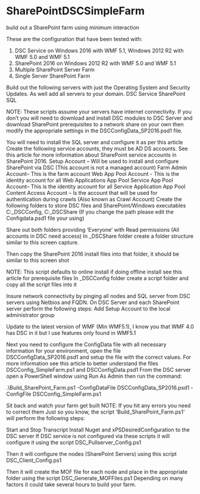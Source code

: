# SharePointDSCSimpleFarm
build out a SharePoint farm using minimum interaction 

These are the configuration that have been tested with:
1.	DSC Service on Windows 2016 with WMF 5.1, Windows 2012 R2 with WMF 5.0 and WMF 5.1
2.	SharePoint 2016 on Windows 2012 R2 with WMF 5.0 and WMF 5.1
3.	Multiple SharePoint Server Farm
4.	Single Server SharePoint Farm


Build out the following servers with just the Operating System and Security Updates. As well add all servers to your domain.
DSC Service
SharePoint
SQL

NOTE: These scripts assume your servers have internet connectivity.  If you don’t you will need to download and install DSC modules to DSC Server and download SharePoint prerequisites to a network share on your own then modify the appropriate settings in the DSCConfigData_SP2016.psd1 file.

You will need to install the SQL server and configure it as per this article
Create the following service accounts, they must be AD DS accounts. See this article for more information about SharePoint service accounts in SharePoint 2016.
Setup Account – Will be used to install and configure SharePoint via DSC (This account is not a managed account)
Farm Admin Account– This is the farm account
Web App Pool Account - This is the identity account for all Web Applications App Pool
Service App Pool Account– This is the identity account for all Service Application App Pool
Content Access Account – Is the account that will be used for authentication during crawls (Also known as Crawl Account)
Create the following folders to store DSC files and SharePoint/Windows executables C:\_DSCConfig, C:\_DSCShare (If you change the path please edit the Configdata.psd1 file your using)

Share out both folders providing ‘Everyone’ with Read permissions (All accounts in DSC need access)
In _DSCShare folder create a folder structure similar to this screen capture.

Then copy the SharePoint 2016 install files into that folder, it should be similar to this screen shot

NOTE: This script defaults to online install if doing offline install see this article for prerequisite files
In _DSCConfig folder create a script folder and copy all the script files into it

Insure network connectivity by pinging all nodes and SQL server from DSC servers using Netbios and FQDN.
On DSC Server and each SharePoint server perform the following steps:
Add Setup Account to the local administrator group

Update to the latest version of WMF (Min WMF5.1), I know you that WMF 4.0 has DSC in it but I use features only found in WMF5.1
 
Next you need to configure the ConfigData file with all necessary information for your environment, open the file DSCConfigData_SP2016.psd1 and setup the file with the correct values. For more information see this article to better understand the files DSCConfig_SimpleFarm.ps1 and DSCConfigData.psd1
From the DSC server open a PowerShell window using Run As Admin then run the command:

.\Build_SharePoint_Farm.ps1 -ConfigDataFile DSCConfigData_SP2016.psd1 -ConfigFile DSCConfig_SimpleFarm.ps1


Sit back and watch your farm get built
NOTE: If you hit any errors you need to correct them
Just so you know, the script 'Build_SharePoint_Farm.ps1' will perform the following steps:


Start and Stop Transcript
Install Nuget and xPSDesiredConfiguration to the DSC server
If DSC service is not configured via these scripts it will configure it using the script DSC_Pullserver_Config.ps1

Then it will configure the nodes (SharePoint Servers) using this script DSC_Client_Config.ps1

Then it will create the MOF file for each node and place in the appropriate folder using the script DSC_Generate_MOFFiles.ps1
Depending on many factors it could take several hours to build your farm.

